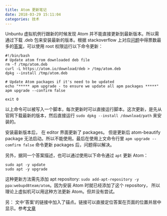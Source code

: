 ```yaml
---
title: Atom 更新笔记
date: 2018-03-29 15:11:04
categories: 技术
---
```


Unbuntu 虚拟机例行跟新的时候发现 Atom 并不能直接更新到最新版本。所以需通过下载 .deb 包来安装最新的版本。根据 stackoverflow 上对应[问题][1]中得票数最多的[答案][2]，可以使用 root 权限运行以下命令更新：
~~~~{bash}
#!/bin/bash
# Update atom from downloaded deb file
rm -f /tmp/atom.deb
curl -L https://atom.io/download/deb > /tmp/atom.deb
dpkg --install /tmp/atom.deb

# Update Atom packages if it's need to be updated
echo "***** apm upgrade - to ensure we update all apm packages *****"
apm upgrade --confirm false

exit 0
~~~~

以上命令可以被写入一个脚本，每次更新时可以直接运行脚本。这次更新，是先从官网下载最新的版本，然后直接运行 `sudo dpkg --install /download/path` 来安装的。

安装最新版本后， 在 editor 界面更新了 packages。 但是更新后 atom-beautify package 无法启动。所以不能使用。最后在使用上文命令行里 `apm upgrade --comfirm false` 命令更新 packages 后，问题得以解决。

另外，据同一个答案描述，也可以通过使用以下命令通过 `apt` 更新 Atom：
~~~~{bash}
sudo apt -y update
sudo apt -y upgrade
~~~~
这种更新方法需先添加 apt repository: `sudo add-apt-repository -y ppa:webupd8team/atom`。因为安装 Atom 时就已经添加了这个 repository， 所以理论上虚拟机可以用这种方法更新 Atom。但并没有尝试。

另：
文中'答案'的链接中加入了锚点。链接可以直接定位答案在页面的位置并居中显示。参考[文章][3]

[1]: https://stackoverflow.com/questions/24741996/how-to-upgrade-atom-editor-on-linux
[2]: https://stackoverflow.com/questions/24741996/how-to-upgrade-atom-editor-on-linux#answer-26759982
[3]: http://blog.sina.com.cn/s/blog_a45997290101lesd.html
